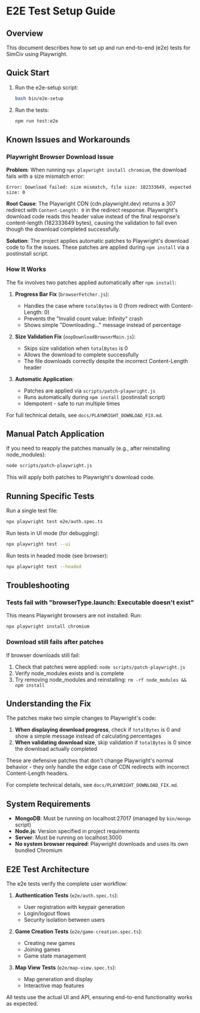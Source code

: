 # E2E Test Setup Guide

## Overview

This document describes how to set up and run end-to-end (e2e) tests for SimCiv using Playwright.

## Quick Start

1. Run the e2e-setup script:
   ```bash
   bash bin/e2e-setup
   ```

2. Run the tests:
   ```bash
   npm run test:e2e
   ```

## Known Issues and Workarounds

### Playwright Browser Download Issue

**Problem**: When running `npx playwright install chromium`, the download fails with a size mismatch error:
```
Error: Download failed: size mismatch, file size: 182333649, expected size: 0
```

**Root Cause**: The Playwright CDN (cdn.playwright.dev) returns a 307 redirect with `Content-Length: 0` in the redirect response. Playwright's download code reads this header value instead of the final response's content-length (182333649 bytes), causing the validation to fail even though the download completed successfully.

**Solution**: The project applies automatic patches to Playwright's download code to fix the issues. These patches are applied during `npm install` via a postinstall script.

### How It Works

The fix involves two patches applied automatically after `npm install`:

1. **Progress Bar Fix** (`browserFetcher.js`): 
   - Handles the case where `totalBytes` is 0 (from redirect with Content-Length: 0)
   - Prevents the "Invalid count value: Infinity" crash
   - Shows simple "Downloading..." message instead of percentage

2. **Size Validation Fix** (`oopDownloadBrowserMain.js`):
   - Skips size validation when `totalBytes` is 0
   - Allows the download to complete successfully
   - The file downloads correctly despite the incorrect Content-Length header

3. **Automatic Application**:
   - Patches are applied via `scripts/patch-playwright.js`
   - Runs automatically during `npm install` (postinstall script)
   - Idempotent - safe to run multiple times

For full technical details, see `docs/PLAYWRIGHT_DOWNLOAD_FIX.md`.

## Manual Patch Application

If you need to reapply the patches manually (e.g., after reinstalling node_modules):

```bash
node scripts/patch-playwright.js
```

This will apply both patches to Playwright's download code.

## Running Specific Tests

Run a single test file:
```bash
npx playwright test e2e/auth.spec.ts
```

Run tests in UI mode (for debugging):
```bash
npx playwright test --ui
```

Run tests in headed mode (see browser):
```bash
npx playwright test --headed
```

## Troubleshooting

### Tests fail with "browserType.launch: Executable doesn't exist"

This means Playwright browsers are not installed. Run:
```bash
npx playwright install chromium
```

### Download still fails after patches

If browser downloads still fail:
1. Check that patches were applied: `node scripts/patch-playwright.js`
2. Verify node_modules exists and is complete
3. Try removing node_modules and reinstalling: `rm -rf node_modules && npm install`

## Understanding the Fix

The patches make two simple changes to Playwright's code:

1. **When displaying download progress**, check if `totalBytes` is 0 and show a simple message instead of calculating percentages
2. **When validating download size**, skip validation if `totalBytes` is 0 since the download actually completed

These are defensive patches that don't change Playwright's normal behavior - they only handle the edge case of CDN redirects with incorrect Content-Length headers.

For complete technical details, see `docs/PLAYWRIGHT_DOWNLOAD_FIX.md`.

## System Requirements

- **MongoDB**: Must be running on localhost:27017 (managed by `bin/mongo` script)
- **Node.js**: Version specified in project requirements
- **Server**: Must be running on localhost:3000
- **No system browser required**: Playwright downloads and uses its own bundled Chromium

## E2E Test Architecture

The e2e tests verify the complete user workflow:

1. **Authentication Tests** (`e2e/auth.spec.ts`):
   - User registration with keypair generation
   - Login/logout flows
   - Security isolation between users

2. **Game Creation Tests** (`e2e/game-creation.spec.ts`):
   - Creating new games
   - Joining games
   - Game state management

3. **Map View Tests** (`e2e/map-view.spec.ts`):
   - Map generation and display
   - Interactive map features

All tests use the actual UI and API, ensuring end-to-end functionality works as expected.

